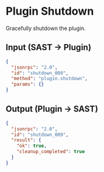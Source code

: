 # Plugin Shutdown

Gracefully shutdown the plugin.

## Input (SAST → Plugin)

```json
{
  "jsonrpc": "2.0",
  "id": "shutdown_009",
  "method": "plugin.shutdown",
  "params": {}
}
```

## Output (Plugin → SAST)

```json
{
  "jsonrpc": "2.0",
  "id": "shutdown_009",
  "result": {
    "ok": true,
    "cleanup_completed": true
  }
}
```


